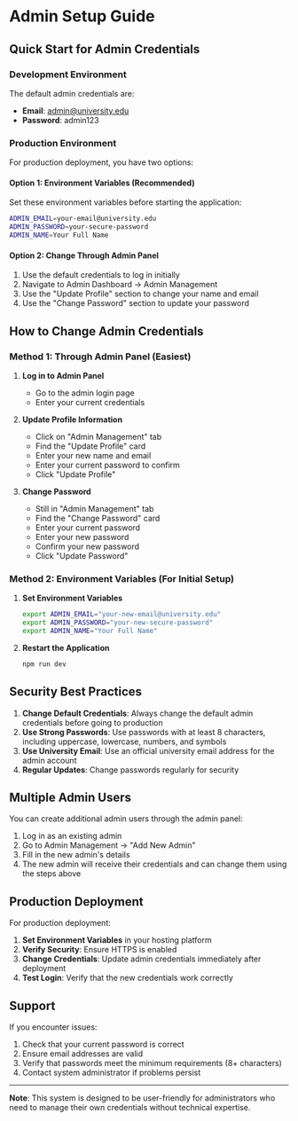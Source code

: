 # Admin Setup Guide

## Quick Start for Admin Credentials

### Development Environment
The default admin credentials are:
- **Email**: admin@university.edu
- **Password**: admin123

### Production Environment
For production deployment, you have two options:

#### Option 1: Environment Variables (Recommended)
Set these environment variables before starting the application:
```bash
ADMIN_EMAIL=your-email@university.edu
ADMIN_PASSWORD=your-secure-password
ADMIN_NAME=Your Full Name
```

#### Option 2: Change Through Admin Panel
1. Use the default credentials to log in initially
2. Navigate to Admin Dashboard → Admin Management
3. Use the "Update Profile" section to change your name and email
4. Use the "Change Password" section to update your password

## How to Change Admin Credentials

### Method 1: Through Admin Panel (Easiest)

1. **Log in to Admin Panel**
   - Go to the admin login page
   - Enter your current credentials

2. **Update Profile Information**
   - Click on "Admin Management" tab
   - Find the "Update Profile" card
   - Enter your new name and email
   - Enter your current password to confirm
   - Click "Update Profile"

3. **Change Password**
   - Still in "Admin Management" tab
   - Find the "Change Password" card
   - Enter your current password
   - Enter your new password
   - Confirm your new password
   - Click "Update Password"

### Method 2: Environment Variables (For Initial Setup)

1. **Set Environment Variables**
   ```bash
   export ADMIN_EMAIL="your-new-email@university.edu"
   export ADMIN_PASSWORD="your-new-secure-password"
   export ADMIN_NAME="Your Full Name"
   ```

2. **Restart the Application**
   ```bash
   npm run dev
   ```

## Security Best Practices

1. **Change Default Credentials**: Always change the default admin credentials before going to production
2. **Use Strong Passwords**: Use passwords with at least 8 characters, including uppercase, lowercase, numbers, and symbols
3. **Use University Email**: Use an official university email address for the admin account
4. **Regular Updates**: Change passwords regularly for security

## Multiple Admin Users

You can create additional admin users through the admin panel:

1. Log in as an existing admin
2. Go to Admin Management → "Add New Admin"
3. Fill in the new admin's details
4. The new admin will receive their credentials and can change them using the steps above

## Production Deployment

For production deployment:

1. **Set Environment Variables** in your hosting platform
2. **Verify Security**: Ensure HTTPS is enabled
3. **Change Credentials**: Update admin credentials immediately after deployment
4. **Test Login**: Verify that the new credentials work correctly

## Support

If you encounter issues:
1. Check that your current password is correct
2. Ensure email addresses are valid
3. Verify that passwords meet the minimum requirements (8+ characters)
4. Contact system administrator if problems persist

---

**Note**: This system is designed to be user-friendly for administrators who need to manage their own credentials without technical expertise.